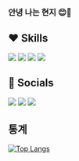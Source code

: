 ### 안녕 나는 현지 😊💛

## ❤️ Skills
<img src="https://img.shields.io/badge/HTML5-E34F26?style=flat-square&logo=HTML5&logoColor=white"/> <img src="https://img.shields.io/badge/CSS3-1572B6?style=flat-square&logo=CSS3&logoColor=white"/> <img src="https://img.shields.io/badge/JavaScript-E7DF1E?style=flat-square&logo=JavaScript&logoColor=white"/> <img src="https://img.shields.io/badge/Java-6CD74A?style=flat-square&logo=OpenJDK&logoColor=white"/>

## 🧡 Socials
<a href="https://corinhamding.tistory.com/"><img src="https://img.shields.io/badge/Blog-EA4AAA?style=flat-square&logo=githubsponsors&logoColor=white"/></a> <a href="https://github.com/aicul313"><img src="https://img.shields.io/badge/GitHub-181717?style=flat-square&logo=GitHub&logoColor=white"/></a> <a href="https://www.instagram.com/3h._1y3/"><img src="https://img.shields.io/badge/Instagram-C265FF?style=flat-square&logo=Instagram&logoColor=white"/></a>

## 통계
[![Top Langs](https://github-readme-stats.vercel.app/api/top-langs/?username=aicul313&exculde_repo=3-2-LINK-&hide=C#)](https://github.com/anuraghazra/github-readme-stats)
